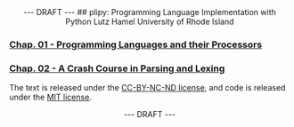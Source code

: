 <center>
--- DRAFT ---
## plipy: Programming Language Implementation with Python
Lutz Hamel
University of Rhode Island
</center>

### [Chap. 01 - Programming Languages and their Processors](http://nbviewer.jupyter.org/github/lutzhamel/plipy/blob/master/Notebooks/chap01.ipynb)

### [Chap. 02 - A Crash Course in Parsing and Lexing](http://nbviewer.jupyter.org/github/lutzhamel/plipy/blob/master/Notebooks/chap02.ipynb)

The text is released under the [CC-BY-NC-ND license](https://creativecommons.org/licenses/by-nc-nd/3.0/us/legalcode), and code is released under the [MIT license](https://opensource.org/licenses/MIT).
<center>
--- DRAFT ---
</center>
